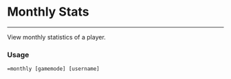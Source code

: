 # Monthly Stats
---
View monthly statistics of a player.

### Usage
```
=monthly [gamemode] [username]
```
